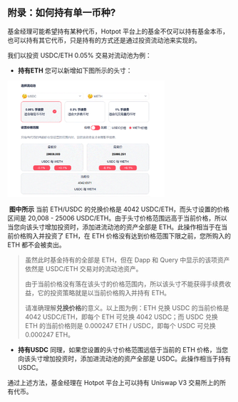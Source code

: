 ## 附录：如何持有单一币种?

基金经理可能希望持有某种代币，Hotpot 平台上的基金不仅可以持有基金本币，也可以持有其它代币，只是持有的方式还是通过投资流动池来实现的。

我们以投资 USDC/ETH 0.05% 交易对流动池为例：

* **持有ETH** 您可以新增如下图所示的头寸：

<img src="../../assets/imgs/holdETH.gif" width="70%">

​	**图中所示** 当前 ETH/USDC 的兑换价格是 4042 USDC/ETH，而头寸设置的价格区间是 20,008 - 25006 USDC/ETH。由于头寸价格范围远高于当前价格，所以当您向该头寸增加投资时，添加进流动池的资产全部是 ETH。此操作相当于在当前价格购入并投资了 ETH，在 ETH 价格没有达到价格范围下限之前，您所购入的 ETH 都不会被卖出。

> 虽然此时基金持有的全部是 ETH，但在 Dapp 和 Query 中显示的该项资产依然是 USDC/ETH 交易对的流动池资产。
>
> 由于当前价格没有落在该头寸的价格范围内，所以该头寸不能获得手续费收益，它的投资策略就是以当前价格购入并持有 ETH。
>
> 请准确理解**兑换价格**的意义。以上图为例：ETH 兑换 USDC 的当前价格是 4042 USDC/ETH，即每个 ETH 可兑换 4042 USDC；而 USDC 兑换 ETH 的当前价格则是 0.000247 ETH / USDC，即每个 USDC 可兑换 0.000247 ETH。 

* **持有USDC** 同理，如果您设置的头寸价格范围远低于当前的 ETH 价格，当您向该头寸增加投资时，添加进流动池的资产全部是 USDC。此操作相当于持有 USDC。



通过上述方法，基金经理在 Hotpot 平台上可以持有 Uniswap V3 交易所上的所有代币。
